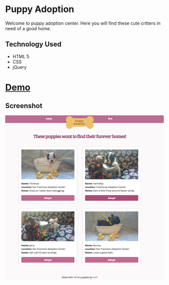 # Puppy Adoption

Welcome to puppy adoption center.  Here you will find these cute critters in need of a good home.

## Technology Used
 * HTML 5
 * CSS
 * jQuery

# [Demo](https://puppy-adoptions.herokuapp.com/index.html)

## Screenshot 
![Screen Shot](https://github.com/xboudsady/puppy-adoption/blob/master/images/site-screenshot.png)